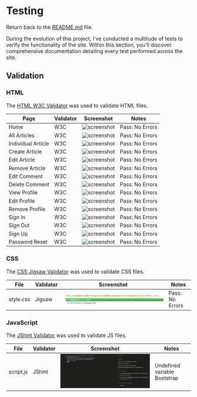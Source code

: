 # Testing

Return back to the [README.md](README.md) file.

During the evolution of this project, I've conducted a multitude of tests to verify the functionality of the site. Within this section, you'll discover comprehensive documentation detailing every test performed across the site.

## Validation

### HTML

The [HTML W3C Validator](https://validator.w3.org) was used to validate HTML files.

| Page | Validator | Screenshot | Notes |
| --- | --- | --- | --- |
| Home | W3C | ![screenshot]() | Pass: No Errors |
| All Articles | W3C | ![screenshot]() | Pass: No Errors |
| Individual Article | W3C | ![screenshot]() | Pass: No Errors |
| Create Article | W3C | ![screenshot]() | Pass: No Errors |
| Edit Article | W3C | ![screenshot]() | Pass: No Errors |
| Remove Article | W3C | ![screenshot]() | Pass: No Errors |
| Edit Comment | W3C | ![screenshot]() | Pass: No Errors |
| Delete Comment | W3C | ![screenshot]() | Pass: No Errors |
| View Profile | W3C | ![screenshot]() | Pass: No Errors |
| Edit Profile | W3C | ![screenshot]() | Pass: No Errors |
| Remove Profile | W3C | ![screenshot]() | Pass: No Errors |
| Sign In | W3C | ![screenshot]() | Pass: No Errors |
| Sign Out | W3C | ![screenshot]() | Pass: No Errors |
| Sign Up | W3C | ![screenshot]() | Pass: No Errors |
| Password Reset | W3C | ![screenshot]() | Pass: No Errors |

### CSS

The [CSS Jigsaw Validator](https://jigsaw.w3.org/css-validator) was used to validate CSS files.

| File | Validator | Screenshot | Notes |
| --- | --- | --- | --- |
| style.css | Jigsaw | ![screenshot](/docs/testing/css-validation.jpg) | Pass: No Errors |

### JavaScript

The [JShint Validator](https://jshint.com) was used to validate JS files.

| File | Validator | Screenshot | Notes |
| --- | --- | --- | --- |
| script.js  | JShint | ![screenshot](/docs/testing/js-validation.jpg) | Undefined variable Bootstrap |